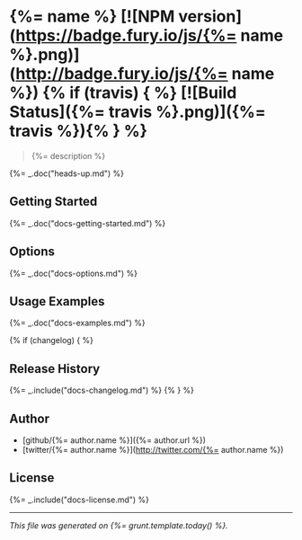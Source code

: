 # {%= name %} [![NPM version](https://badge.fury.io/js/{%= name %}.png)](http://badge.fury.io/js/{%= name %}) {% if (travis) { %} [![Build Status]({%= travis %}.png)]({%= travis %}){% } %}

> {%= description %}

{%= _.doc("heads-up.md") %}

## Getting Started
{%= _.doc("docs-getting-started.md") %}

## Options
{%= _.doc("docs-options.md") %}

## Usage Examples
{%= _.doc("docs-examples.md") %}

{% if (changelog) { %}
## Release History
{%= _.include("docs-changelog.md") %} {% } %}

## Author

+ [github/{%= author.name %}]({%= author.url %})
+ [twitter/{%= author.name %}](http://twitter.com/{%= author.name %})

## License
{%= _.include("docs-license.md") %}

***

_This file was generated on {%= grunt.template.today() %}._
